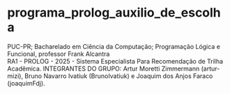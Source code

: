 # programa_prolog_auxilio_de_escolha  
PUC-PR; Bacharelado em Ciência da Computação; Programação Lógica e Funcional, professor Frank Alcantra  
RA1 - PROLOG - 2025 - Sistema Especialista Para Recomendação de Trilha Acadêmica. INTEGRANTES DO GRUPO: Artur Moretti Zimmermann (artur-mizi), Bruno Navarro Ivatiuk (BrunoIvatiuk) e Joaquim dos Anjos Faraco (joaquimFdj).  
